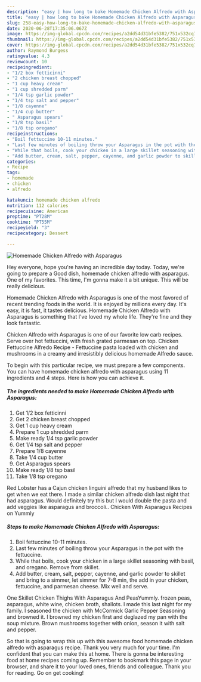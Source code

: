 ```yaml
---
description: "easy | how long to bake Homemade Chicken Alfredo with Asparagus"
title: "easy | how long to bake Homemade Chicken Alfredo with Asparagus"
slug: 258-easy-how-long-to-bake-homemade-chicken-alfredo-with-asparagus
date: 2020-06-28T17:35:06.067Z
image: https://img-global.cpcdn.com/recipes/a2dd54d31bfe5382/751x532cq70/homemade-chicken-alfredo-with-asparagus-recipe-main-photo.jpg
thumbnail: https://img-global.cpcdn.com/recipes/a2dd54d31bfe5382/751x532cq70/homemade-chicken-alfredo-with-asparagus-recipe-main-photo.jpg
cover: https://img-global.cpcdn.com/recipes/a2dd54d31bfe5382/751x532cq70/homemade-chicken-alfredo-with-asparagus-recipe-main-photo.jpg
author: Raymond Burgess
ratingvalue: 4.3
reviewcount: 10
recipeingredient:
- "1/2 box fetticinni"
- "2 chicken breast chopped"
- "1 cup heavy cream"
- "1 cup shredded parm"
- "1/4 tsp garlic powder"
- "1/4 tsp salt and pepper"
- "1/8 cayenne"
- "1/4 cup butter"
- " Asparagus spears"
- "1/8 tsp basil"
- "1/8 tsp oregano"
recipeinstructions:
- "Boil fettuccine 10-11 minutes."
- "Last few minutes of boiling throw your Asparagus in the pot with the fettuccine."
- "While that boils, cook your chicken in a large skillet seasoning with basil, and oregano. Remove from skillet."
- "Add butter, cream, salt, pepper, cayenne, and garlic powder to skillet and bring to a simmer, let simmer for 7-8 min, the add in your chicken, fettuccine, and parmesan cheese. Mix well and serve."
categories:
- Recipe
tags:
- homemade
- chicken
- alfredo

katakunci: homemade chicken alfredo 
nutrition: 112 calories
recipecuisine: American
preptime: "PT28M"
cooktime: "PT55M"
recipeyield: "3"
recipecategory: Dessert

---
```



![Homemade Chicken Alfredo with Asparagus](https://img-global.cpcdn.com/recipes/a2dd54d31bfe5382/751x532cq70/homemade-chicken-alfredo-with-asparagus-recipe-main-photo.jpg)

Hey everyone, hope you're having an incredible day today. Today, we're going to prepare a Good dish, homemade chicken alfredo with asparagus. One of my favorites. This time, I'm gonna make it a bit unique. This will be really delicious.

Homemade Chicken Alfredo with Asparagus is one of the most favored of recent trending foods in the world. It is enjoyed by millions every day. It's easy, it is fast, it tastes delicious. Homemade Chicken Alfredo with Asparagus is something that I've loved my whole life. They're fine and they look fantastic.

Chicken Alfredo with Asparagus is one of our favorite low carb recipes. Serve over hot fettuccini, with fresh grated parmesan on top. Chicken Fettuccine Alfredo Recipe - Fettuccine pasta loaded with chicken and mushrooms in a creamy and irresistibly delicious homemade Alfredo sauce.


To begin with this particular recipe, we must prepare a few components. You can have homemade chicken alfredo with asparagus using 11 ingredients and 4 steps. Here is how you can achieve it.

<!--inarticleads1-->

##### The ingredients needed to make Homemade Chicken Alfredo with Asparagus:

1. Get 1/2 box fetticinni
1. Get 2 chicken breast chopped
1. Get 1 cup heavy cream
1. Prepare 1 cup shredded parm
1. Make ready 1/4 tsp garlic powder
1. Get 1/4 tsp salt and pepper
1. Prepare 1/8 cayenne
1. Take 1/4 cup butter
1. Get  Asparagus spears
1. Make ready 1/8 tsp basil
1. Take 1/8 tsp oregano


Red Lobster has a Cajun chicken linguini alfredo that my husband likes to get when we eat there. I made a similar chicken alfredo dish last night that had asparagus. Would definitely try this but I would double the pasta and add veggies like asparagus and broccoli.. Chicken With Asparagus Recipes on Yummly 

<!--inarticleads2-->

##### Steps to make Homemade Chicken Alfredo with Asparagus:

1. Boil fettuccine 10-11 minutes.
1. Last few minutes of boiling throw your Asparagus in the pot with the fettuccine.
1. While that boils, cook your chicken in a large skillet seasoning with basil, and oregano. Remove from skillet.
1. Add butter, cream, salt, pepper, cayenne, and garlic powder to skillet and bring to a simmer, let simmer for 7-8 min, the add in your chicken, fettuccine, and parmesan cheese. Mix well and serve.


One Skillet Chicken Thighs With Asparagus And PeasYummly. frozen peas, asparagus, white wine, chicken broth, shallots. I made this last night for my family. I seasoned the chicken with McCormick Garlic Pepper Seasoning and browned it. I browned my chicken first and deglazed my pan with the soup mixture. Brown mushrooms together with onion, season it with salt and pepper. 

So that is going to wrap this up with this awesome food homemade chicken alfredo with asparagus recipe. Thank you very much for your time. I'm confident that you can make this at home. There is gonna be interesting food at home recipes coming up. Remember to bookmark this page in your browser, and share it to your loved ones, friends and colleague. Thank you for reading. Go on get cooking!
